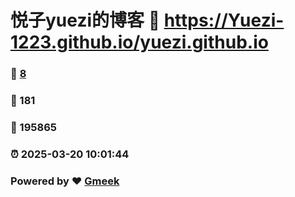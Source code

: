 # 悦子yuezi的博客 :link: https://Yuezi-1223.github.io/yuezi.github.io 
### :page_facing_up: [8](https://Yuezi-1223.github.io/yuezi.github.io/tag.html) 
### :speech_balloon: 181 
### :hibiscus: 195865 
### :alarm_clock: 2025-03-20 10:01:44 
### Powered by :heart: [Gmeek](https://github.com/Meekdai/Gmeek)
